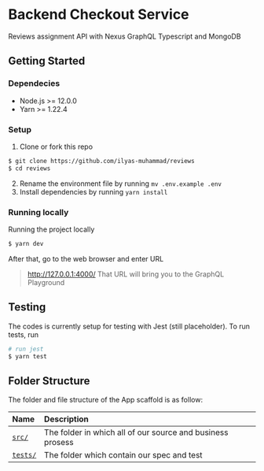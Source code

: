# Backend Checkout Service
Reviews assignment API with Nexus GraphQL Typescript and MongoDB

## Getting Started
### Dependecies
- Node.js >= 12.0.0
- Yarn >= 1.22.4

### Setup 
1. Clone or fork this repo
```bash
$ git clone https://github.com/ilyas-muhammad/reviews
$ cd reviews
``` 
2. Rename the environment file by running `mv .env.example .env`
3. Install dependencies by running `yarn install`

### Running locally
Running the project locally
```bash
$ yarn dev
```
After that, go to the web browser and enter URL
> http://127.0.0.1:4000/
That URL will bring you to the GraphQL Playground

## Testing
The codes is currently setup for testing with Jest (still placeholder). To run tests, run
```bash
# run jest
$ yarn test
```

## Folder Structure
The folder and file structure of the App scaffold is as follow:

| Name                                              | Description                                                                           |
| :------------------------------------------------ | :------------------------------------------------------------------------------------ |
| [`src/`](#src)                                    | The folder in which all of our source and business prosess                            |
| [`tests/`](#tests)                                | The folder which contain our spec and test                                            |